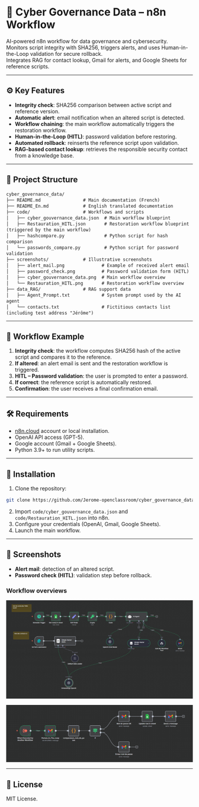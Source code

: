 # 🔐 Cyber Governance Data – n8n Workflow

AI-powered n8n workflow for data governance and cybersecurity.  
Monitors script integrity with SHA256, triggers alerts, and uses Human-in-the-Loop validation for secure rollback.  
Integrates RAG for contact lookup, Gmail for alerts, and Google Sheets for reference scripts.

---

## ⚙️ Key Features
- **Integrity check**: SHA256 comparison between active script and reference version.  
- **Automatic alert**: email notification when an altered script is detected.  
- **Workflow chaining**: the main workflow automatically triggers the restoration workflow.  
- **Human-in-the-Loop (HITL)**: password validation before restoring.  
- **Automated rollback**: reinserts the reference script upon validation.  
- **RAG-based contact lookup**: retrieves the responsible security contact from a knowledge base.  

---

## 💾 Project Structure

```
cyber_governance_data/
├── README.md                # Main documentation (French)
├── README_En.md             # English translated documentation
├── code/                    # Workflows and scripts
│   ├── cyber_gouvernance_data.json  # Main workflow blueprint
│   ├── Restauration_HITL.json       # Restoration workflow blueprint (triggered by the main workflow)
│   ├── hashcompare.py               # Python script for hash comparison
│   └── passwords_compare.py         # Python script for password validation
├── screenshots/             # Illustrative screenshots
│   ├── alert_mail.png              # Example of received alert email
│   ├── password_check.png          # Password validation form (HITL)
│   ├── cyber_gouvernance_data.png  # Main workflow overview
│   └── Restauration_HITL.png       # Restoration workflow overview
├── data_RAG/                # RAG support data
│   ├── Agent_Prompt.txt            # System prompt used by the AI agent
│   └── contacts.txt                # Fictitious contacts list (including test address "Jérôme")
```

---

## 📌 Workflow Example

1. **Integrity check**: the workflow computes SHA256 hash of the active script and compares it to the reference.  
2. **If altered**: an alert email is sent and the restoration workflow is triggered.  
3. **HITL – Password validation**: the user is prompted to enter a password.  
4. **If correct**: the reference script is automatically restored.  
5. **Confirmation**: the user receives a final confirmation email.  

---

## 🛠️ Requirements

- [n8n.cloud](https://n8n.io) account or local installation.  
- OpenAI API access (GPT-5).  
- Google account (Gmail + Google Sheets).  
- Python 3.9+ to run utility scripts.  

---

## 🚀 Installation

1. Clone the repository:  
```bash
git clone https://github.com/Jerome-openclassroom/cyber_governance_data.git
```
2. Import `code/cyber_gouvernance_data.json` and `code/Restauration_HITL.json` into n8n.  
3. Configure your credentials (OpenAI, Gmail, Google Sheets).  
4. Launch the main workflow.  

---

## 📸 Screenshots

- **Alert mail**: detection of an altered script.  
- **Password check (HITL)**: validation step before rollback.  

### Workflow overviews

![Main workflow](https://github.com/Jerome-openclassroom/cyber_governance_data/blob/main/screenshots/cyber_gouvernance_data.png)

![Restoration workflow](https://github.com/Jerome-openclassroom/cyber_governance_data/blob/main/screenshots/Restauration_HITL.png)


---

## 📜 License

MIT License.  
